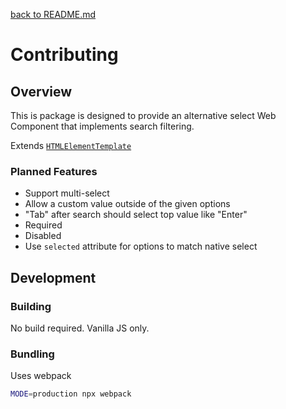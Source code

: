 [back to README.md](README.md)


# Contributing

## Overview
This is package is designed to provide an alternative select Web Component that implements search
filtering.

Extends [`HTMLElementTemplate`](https://github.com/mjbrisebois/purewc-template)

### Planned Features

- Support multi-select
- Allow a custom value outside of the given options
- "Tab" after search should select top value like "Enter"
- Required
- Disabled
- Use `selected` attribute for options to match native select


## Development

### Building
No build required.  Vanilla JS only.

### Bundling
Uses webpack

```bash
MODE=production npx webpack
```
